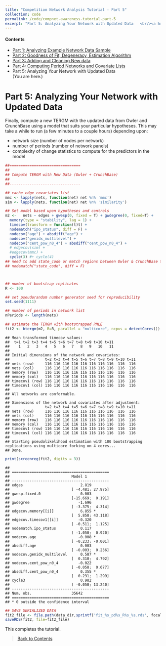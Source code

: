 ```yaml
---
title: "Competition Network Analysis Tutorial - Part 5"
collection: code
permalink: /code/compnet-awareness-tutorial-part-5
excerpt: "Part 5: Analyzing Your Network with Updated Data   <br/><a href='/code/compnet-awareness-tutorial-part-5'><img src='/data/compnet-awareness-tutorial-part-5-thumbnail.png' style='max-height:150px; border:0.5px solid #d3d3d3'></a>"
---
```



#### Contents
- [Part 1: Analyzing Example Network Data Sample](/code/compnet-awareness-tutorial-part-1  "Part 1")
- [Part 2: Goodness of Fit, Degeneracy, Estimation Algorithm](/code/compnet-awareness-tutorial-part-2  "Part 2")
- [Part 3: Adding and Cleaning New data](/code/compnet-awareness-tutorial-part-3 "Part 3")
- [Part 4: Computing Period Networks and Covariate Lists](/code/compnet-awareness-tutorial-part-4  "Part 4")
- Part 5: Analyzing Your Network with Updated Data  <br>(You are here.) 


# Part 5: Analyzing Your Network with Updated Data


Finally, compute a new TERGM with the updated data from Owler and CrunchBase using a model that suits your particular hypotheses.  This may take a while to run (a few minutes to a couple hours)  depending upon:
- network size (number of nodes per network)
- number of periods (number of network panels)
- complexity of change statistics to compute for the predictors in the model 


```r
##================================
##
## Compute TERGM with New Data (Owler + CrunchBase)
##
##--------------------------------

## cache edge covariates list
mmc <- lapply(nets, function(net) net %n% 'mmc')
sim <- lapply(nets, function(net) net %n% 'similarity')

## Set model based upon hypotheses and controls
m2 <-   nets ~ edges + gwesp(0, fixed = T) + gwdegree(0, fixed=T) + 
  memory(type = "stability", lag = 1) + 
  timecov(transform = function(t)t) + 
  nodematch("ipo_status", diff = F) + 
  nodecov("age") + absdiff("age") + 
  nodecov("genidx_multilevel") + 
  nodecov("cent_pow_n0_4") + absdiff("cent_pow_n0_4") + 
  # edgecov(sim) +  
  #edgecov(mmc) + 
  cycle(3) #+ cycle(4)  
## need to add state_code or match regions between Owler & CrunchBase to include in model
## nodematch("state_code", diff = F)



## number of bootstrap replicates
R <- 100

## set pseudorandom number generator seed for reproducibility
set.seed(1111)

## number of periods in network list
nPeriods <- length(nets)

## estimate the TERGM with bootstrapped PMLE
fit2 <- btergm(m2, R=R, parallel = "multicore", ncpus = detectCores())
```

```
## Mean transformed timecov values:
##  t=1 t=2 t=3 t=4 t=5 t=6 t=7 t=8 t=9 t=10 t=11
##    1   2   3   4   5   6   7   8   9   10   11
## 
## Initial dimensions of the network and covariates:
##                t=2 t=3 t=4 t=5 t=6 t=7 t=8 t=9 t=10 t=11
## nets (row)     116 116 116 116 116 116 116 116  116  116
## nets (col)     116 116 116 116 116 116 116 116  116  116
## memory (row)   116 116 116 116 116 116 116 116  116  116
## memory (col)   116 116 116 116 116 116 116 116  116  116
## timecov1 (row) 116 116 116 116 116 116 116 116  116  116
## timecov1 (col) 116 116 116 116 116 116 116 116  116  116
## 
## All networks are conformable.
## 
## Dimensions of the network and covariates after adjustment:
##                t=2 t=3 t=4 t=5 t=6 t=7 t=8 t=9 t=10 t=11
## nets (row)     116 116 116 116 116 116 116 116  116  116
## nets (col)     116 116 116 116 116 116 116 116  116  116
## memory (row)   116 116 116 116 116 116 116 116  116  116
## memory (col)   116 116 116 116 116 116 116 116  116  116
## timecov1 (row) 116 116 116 116 116 116 116 116  116  116
## timecov1 (col) 116 116 116 116 116 116 116 116  116  116
## 
## Starting pseudolikelihood estimation with 100 bootstrapping replications using multicore forking on 4 cores...
## Done.
```

```r
print(screenreg(fit2, digits = 3))
```

```
## 
## ============================================
##                            Model 1          
## --------------------------------------------
## edges                          2.819        
##                            [ -4.481; 27.975]
## gwesp.fixed.0                  0.003        
##                            [-15.669;  0.191]
## gwdegree                      -1.696        
##                            [ -3.375;  4.314]
## edgecov.memory[[i]]            6.855 *      
##                            [  5.858; 43.118]
## edgecov.timecov1[[i]]         -0.320        
##                            [ -0.511;  1.125]
## nodematch.ipo_status           0.117        
##                            [ -1.050;  0.920]
## nodecov.age                   -0.008 *      
##                            [ -0.233; -0.001]
## absdiff.age                    0.003        
##                            [ -0.003;  0.236]
## nodecov.genidx_multilevel      0.587 *      
##                            [  0.310;  4.792]
## nodecov.cent_pow_n0_4         -0.022        
##                            [ -0.058;  0.677]
## absdiff.cent_pow_n0_4          0.355 *      
##                            [  0.231;  1.299]
## cycle3                         0.982        
##                            [ -0.050; 13.240]
## --------------------------------------------
## Num. obs.                  35642            
## ============================================
## * 0 outside the confidence interval
```

```r
## SAVE SERIALIZED DATA
fit2_file <- file.path(data_dir,sprintf('fit_%s_pd%s_R%s_%s.rds', focal_firm, nPeriods, R, 'm2'))
saveRDS(fit2, file=fit2_file)
```

This completes the tutorial.

> [Back to Contents](#contents  "Back")

